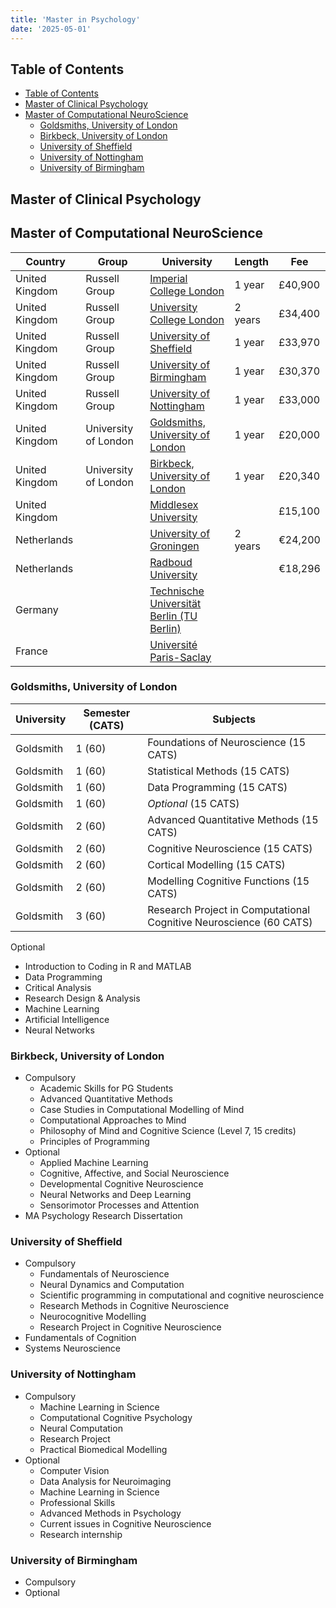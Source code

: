 ```yaml
---
title: 'Master in Psychology'
date: '2025-05-01'
---
```


## Table of Contents

- [Table of Contents](#table-of-contents)
- [Master of Clinical Psychology](#master-of-clinical-psychology)
- [Master of Computational NeuroScience](#master-of-computational-neuroscience)
  - [Goldsmiths, University of London](#goldsmiths-university-of-london)
  - [Birkbeck, University of London](#birkbeck-university-of-london)
  - [University of Sheffield](#university-of-sheffield)
  - [University of Nottingham](#university-of-nottingham)
  - [University of Birmingham](#university-of-birmingham)

## Master of Clinical Psychology

## Master of Computational NeuroScience

| Country        | Group                | University                                       | Length  | Fee     |
| -------------- | -------------------- | ------------------------------------------------ | ------- | ------- |
| United Kingdom | Russell Group        | [Imperial College London][icl]                   | 1 year  | £40,900 |
| United Kingdom | Russell Group        | [University College London][ucl]                 | 2 years | £34,400 |
| United Kingdom | Russell Group        | [University of Sheffield][sheffield]             | 1 year  | £33,970 |
| United Kingdom | Russell Group        | [University of Birmingham][birmingham]           | 1 year  | £30,370 |
| United Kingdom | Russell Group        | [University of Nottingham][nottingham]           | 1 year  | £33,000 |
| United Kingdom | University of London | [Goldsmiths, University of London][goldsmith]    | 1 year  | £20,000 |
| United Kingdom | University of London | [Birkbeck, University of London][birkbeck]       | 1 year  | £20,340 |
| United Kingdom |                      | [Middlesex University][middlesex]                |         | £15,100 |
| Netherlands    |                      | [University of Groningen][groningen]             | 2 years | €24,200 |
| Netherlands    |                      | [Radboud University][radboud]                    |         | €18,296 |
| Germany        |                      | [Technische Universität Berlin (TU Berlin)][tub] |         |         |
| France         |                      | [Université Paris-Saclay][saclay]                |         |         |

### Goldsmiths, University of London

| University | Semester (CATS) | Subjects                                                           |
| ---------- | --------------- | ------------------------------------------------------------------ |
| Goldsmith  | 1 (60)          | Foundations of Neuroscience (15 CATS)                              |
| Goldsmith  | 1 (60)          | Statistical Methods (15 CATS)                                      |
| Goldsmith  | 1 (60)          | Data Programming (15 CATS)                                         |
| Goldsmith  | 1 (60)          | _Optional_ (15 CATS)                                               |
| Goldsmith  | 2 (60)          | Advanced Quantitative Methods (15 CATS)                            |
| Goldsmith  | 2 (60)          | Cognitive Neuroscience (15 CATS)                                   |
| Goldsmith  | 2 (60)          | Cortical Modelling (15 CATS)                                       |
| Goldsmith  | 2 (60)          | Modelling Cognitive Functions (15 CATS)                            |
| Goldsmith  | 3 (60)          | Research Project in Computational Cognitive Neuroscience (60 CATS) |

Optional

- Introduction to Coding in R and MATLAB
- Data Programming
- Critical Analysis
- Research Design & Analysis
- Machine Learning
- Artificial Intelligence
- Neural Networks

### Birkbeck, University of London

- Compulsory
  - Academic Skills for PG Students
  - Advanced Quantitative Methods
  - Case Studies in Computational Modelling of Mind
  - Computational Approaches to Mind
  - Philosophy of Mind and Cognitive Science (Level 7, 15 credits)
  - Principles of Programming
- Optional
  - Applied Machine Learning
  - Cognitive, Affective, and Social Neuroscience
  - Developmental Cognitive Neuroscience
  - Neural Networks and Deep Learning
  - Sensorimotor Processes and Attention
- MA Psychology Research Dissertation

### University of Sheffield

- Compulsory
  - Fundamentals of Neuroscience
  - Neural Dynamics and Computation
  - Scientific programming in computational and cognitive neuroscience
  - Research Methods in Cognitive Neuroscience
  - Neurocognitive Modelling
  - Research Project in Cognitive Neuroscience
- Fundamentals of Cognition
- Systems Neuroscience

### University of Nottingham

- Compulsory
  - Machine Learning in Science
  - Computational Cognitive Psychology
  - Neural Computation
  - Research Project
  - Practical Biomedical Modelling
- Optional
  - Computer Vision
  - Data Analysis for Neuroimaging
  - Machine Learning in Science
  - Professional Skills
  - Advanced Methods in Psychology
  - Current issues in Cognitive Neuroscience
  - Research internship

### University of Birmingham

- Compulsory
- Optional

<!-- Russell -->

[birmingham]: https://www.birmingham.ac.uk/study/postgraduate/subjects/psychology-courses/cognitive-neuroimaging-and-data-science-msc
[nottingham]: https://www.nottingham.ac.uk/pgstudy/course/taught/computational-neuroscience-cognition-and-ai-msc
[sheffield]: https://sheffield.ac.uk/postgraduate/taught/courses/2025/cognitive-and-computational-neuroscience-msc

<!-- London -->

[ucl]: https://www.ucl.ac.uk/prospective-students/graduate/research-degrees/gatsby-computational-neuroscience-unit-mphil-phd
[goldsmith]: https://www.gold.ac.uk/pg/msc-computational-cognitive-neuroscience
[birkbeck]: https://www.bbk.ac.uk/courses/postgraduate/cognitive-science-and-artificial-intelligence
[middlesex]: https://digital.ucas.com/coursedisplay/courses/f61620d7-f07d-4764-905f-cf672801d292?academicYearId=2025&courseOptionId=5e80a922-271b-4c0e-a9fa-d90a7e279405#provider-information

<!-- Netherlands -->

[groningen]: https://www.rug.nl/masters/computational-cognitive-science
[icl]: https://www.imperial.ac.uk/study/courses/postgraduate-taught/neurotechnology/
[radboud]: https://www.ru.nl/en/education/masters/cognitive-neuroscience-research/natural-computing-and-neurotechnology

<!-- German -->

[tub]: https://www.bccn-berlin.de/master-program.html

<!-- France -->

[saclay]: https://www.universite-paris-saclay.fr/en/education/master/life-sciences-and-health/m2-computational-neurosciences-and-neuroengineering
